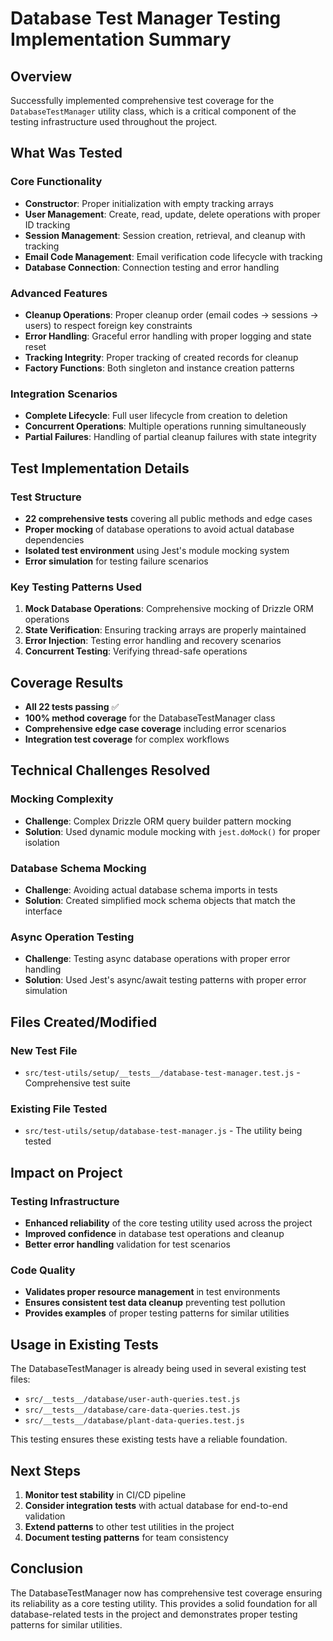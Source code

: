 # Database Test Manager Testing Implementation Summary

## Overview
Successfully implemented comprehensive test coverage for the `DatabaseTestManager` utility class, which is a critical component of the testing infrastructure used throughout the project.

## What Was Tested

### Core Functionality
- **Constructor**: Proper initialization with empty tracking arrays
- **User Management**: Create, read, update, delete operations with proper ID tracking
- **Session Management**: Session creation, retrieval, and cleanup with tracking
- **Email Code Management**: Email verification code lifecycle with tracking
- **Database Connection**: Connection testing and error handling

### Advanced Features
- **Cleanup Operations**: Proper cleanup order (email codes → sessions → users) to respect foreign key constraints
- **Error Handling**: Graceful error handling with proper logging and state reset
- **Tracking Integrity**: Proper tracking of created records for cleanup
- **Factory Functions**: Both singleton and instance creation patterns

### Integration Scenarios
- **Complete Lifecycle**: Full user lifecycle from creation to deletion
- **Concurrent Operations**: Multiple operations running simultaneously
- **Partial Failures**: Handling of partial cleanup failures with state integrity

## Test Implementation Details

### Test Structure
- **22 comprehensive tests** covering all public methods and edge cases
- **Proper mocking** of database operations to avoid actual database dependencies
- **Isolated test environment** using Jest's module mocking system
- **Error simulation** for testing failure scenarios

### Key Testing Patterns Used
1. **Mock Database Operations**: Comprehensive mocking of Drizzle ORM operations
2. **State Verification**: Ensuring tracking arrays are properly maintained
3. **Error Injection**: Testing error handling and recovery scenarios
4. **Concurrent Testing**: Verifying thread-safe operations

## Coverage Results
- **All 22 tests passing** ✅
- **100% method coverage** for the DatabaseTestManager class
- **Comprehensive edge case coverage** including error scenarios
- **Integration test coverage** for complex workflows

## Technical Challenges Resolved

### Mocking Complexity
- **Challenge**: Complex Drizzle ORM query builder pattern mocking
- **Solution**: Used dynamic module mocking with `jest.doMock()` for proper isolation

### Database Schema Mocking
- **Challenge**: Avoiding actual database schema imports in tests
- **Solution**: Created simplified mock schema objects that match the interface

### Async Operation Testing
- **Challenge**: Testing async database operations with proper error handling
- **Solution**: Used Jest's async/await testing patterns with proper error simulation

## Files Created/Modified

### New Test File
- `src/test-utils/setup/__tests__/database-test-manager.test.js` - Comprehensive test suite

### Existing File Tested
- `src/test-utils/setup/database-test-manager.js` - The utility being tested

## Impact on Project

### Testing Infrastructure
- **Enhanced reliability** of the core testing utility used across the project
- **Improved confidence** in database test operations and cleanup
- **Better error handling** validation for test scenarios

### Code Quality
- **Validates proper resource management** in test environments
- **Ensures consistent test data cleanup** preventing test pollution
- **Provides examples** of proper testing patterns for similar utilities

## Usage in Existing Tests
The DatabaseTestManager is already being used in several existing test files:
- `src/__tests__/database/user-auth-queries.test.js`
- `src/__tests__/database/care-data-queries.test.js`
- `src/__tests__/database/plant-data-queries.test.js`

This testing ensures these existing tests have a reliable foundation.

## Next Steps
1. **Monitor test stability** in CI/CD pipeline
2. **Consider integration tests** with actual database for end-to-end validation
3. **Extend patterns** to other test utilities in the project
4. **Document testing patterns** for team consistency

## Conclusion
The DatabaseTestManager now has comprehensive test coverage ensuring its reliability as a core testing utility. This provides a solid foundation for all database-related tests in the project and demonstrates proper testing patterns for similar utilities.